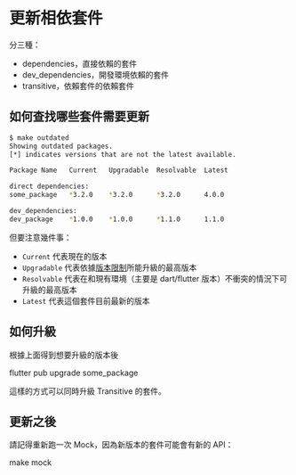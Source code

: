# 更新相依套件

分三種：

- dependencies，直接依賴的套件
- dev_dependencies，開發環境依賴的套件
- transitive，依賴套件的依賴套件

## 如何查找哪些套件需要更新

```bash
$ make outdated
Showing outdated packages.
[*] indicates versions that are not the latest available.

Package Name   Current   Upgradable  Resolvable  Latest

direct dependencies:
some_package   *3.2.0    *3.2.0      *3.2.0      4.0.0

dev_dependencies:
dev_package    *1.0.0    *1.0.0      *1.1.0      1.1.0
```

但要注意幾件事：

- `Current` 代表現在的版本
- `Upgradable` 代表依據[版本限制](https://dart.dev/tools/pub/dependencies#version-constraints)所能升級的最高版本
- `Resolvable` 代表在和現有環境（主要是 dart/flutter 版本）不衝突的情況下可升級的最高版本
- `Latest` 代表這個套件目前最新的版本

## 如何升級

根據上面得到想要升級的版本後

  flutter pub upgrade some_package

這樣的方式可以同時升級 Transitive 的套件。

## 更新之後

請記得重新跑一次 Mock，因為新版本的套件可能會有新的 API：

  make mock
